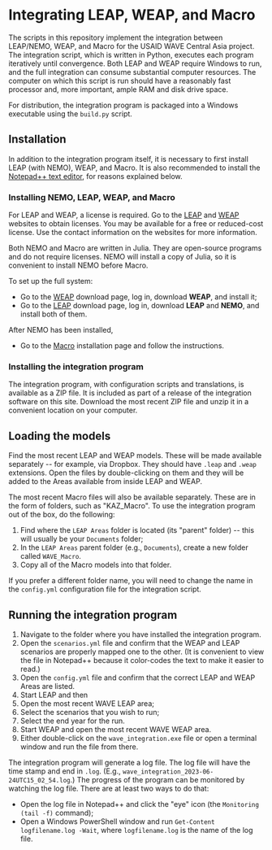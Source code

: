 # Integrating LEAP, WEAP, and Macro
The scripts in this repository implement the integration between LEAP/NEMO, WEAP, and Macro for the USAID WAVE Central Asia project. The integration script, which is written in Python, executes each program iteratively until convergence. Both LEAP and WEAP require Windows to run, and the full integration can consume substantial computer resources. The computer on which this script is run should have a reasonably fast processor and, more important, ample RAM and disk drive space.

For distribution, the integration program is packaged into a Windows executable using the `build.py` script.                

## Installation
In addition to the integration program itself, it is necessary to first install LEAP (with NEMO), WEAP, and Macro. It is also recommended to install the [Notepad++ text editor](https://notepad-plus-plus.org/), for reasons explained below.

### Installing NEMO, LEAP, WEAP, and Macro
For LEAP and WEAP, a license is required. Go to the [LEAP](https://leap.sei.org/) and [WEAP](https://weap.sei.org/) websites to obtain licenses. You may be available for a free or reduced-cost license. Use the contact information on the websites for more information.

Both NEMO and Macro are written in Julia. They are open-source programs and do not require licenses. NEMO will install a copy of Julia, so it is convenient to install NEMO before Macro.

To set up the full system:
- Go to the [WEAP](https://weap.sei.org/index.asp?action=40) download page, log in, download **WEAP**, and install it;
- Go to the [LEAP](https://leap.sei.org/default.asp?action=download) download page, log in, download **LEAP** and **NEMO**, and install both of them.

After NEMO has been installed,
- Go to the [Macro](https://sei-international.github.io/LEAPMacro.jl/stable/installation/) installation page and follow the instructions.

### Installing the integration program
The integration program, with configuration scripts and translations, is available as a ZIP file. It is included as part of a release of the integration software on this site. Download the most recent ZIP file and unzip it in a convenient location on your computer.

## Loading the models
Find the most recent LEAP and WEAP models. These will be made available separately -- for example, via Dropbox. They should have `.leap` and `.weap` extensions. Open the files by double-clicking on them and they will be added to the Areas available from inside LEAP and WEAP.

The most recent Macro files will also be available separately. These are in the form of folders, such as "KAZ_Macro". To use the integration program out of the box, do the following:
1. Find where the `LEAP Areas` folder is located (its "parent" folder) -- this will usually be your `Documents` folder;
1. In the `LEAP Areas` parent folder (e.g., `Documents`), create a new folder called `WAVE_Macro`.
1. Copy all of the Macro models into that folder.

If you prefer a different folder name, you will need to change the name in the `config.yml` configuration file for the integration script.

## Running the integration program
1. Navigate to the folder where you have installed the integration program.
1. Open the `scenarios.yml` file and confirm that the WEAP and LEAP scenarios are properly mapped one to the other. (It is convenient to view the file in Notepad++ because it color-codes the text to make it easier to read.)
1. Open the `config.yml` file and confirm that the correct LEAP and WEAP Areas are listed.
1. Start LEAP and then
  1. Open the most recent WAVE LEAP area;
  1. Select the scenarios that you wish to run;
  1. Select the end year for the run.
1. Start WEAP and open the most recent WAVE WEAP area.
1. Either double-click on the `wave_integration.exe` file or open a terminal window and run the file from there.

The integration program will generate a log file. The log file will have the time stamp and end in `.log`. (E.g., `wave_integration_2023-06-24UTC15_02_54.log`.) The progress of the program can be monitored by watching the log file. There are at least two ways to do that:
- Open the log file in Notepad++ and click the "eye" icon (the `Monitoring (tail -f)` command);
- Open a Windows PowerShell window and run `Get-Content logfilename.log -Wait`, where `logfilename.log` is the name of the log file.
